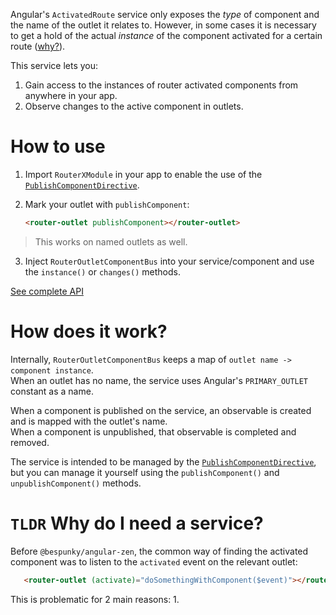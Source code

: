 Angular's `ActivatedRoute` service only exposes the *type* of component and the name of the outlet it relates to. However, in some cases it is necessary to get a hold of the actual *instance* of the component activated for a certain route ([why?](/Modules/RouterXModule/RouterOutletComponentBus#TLDR-Why-do-I-need-a-service?)).

This service lets you:
1. Gain access to the instances of router activated components from anywhere in your app.
2. Observe changes to the active component in outlets.

# How to use
1. Import `RouterXModule` in your app to enable the use of the [`PublishComponentDirective`](LINK).

2. Mark your outlet with `publishComponent`:
    ```html
    <router-outlet publishComponent></router-outlet>
    ```
> This works on named outlets as well.

3. Inject `RouterOutletComponentBus` into your service/component and use the `instance()` or `changes()` methods.

[See complete API](API)

# How does it work?
Internally, `RouterOutletComponentBus` keeps a map of `outlet name -> component instance`.  
When an outlet has no name, the service uses Angular's `PRIMARY_OUTLET` constant as a name.

When a component is published on the service, an observable is created and is mapped with the outlet's name.  
When a component is unpublished, that observable is completed and removed.

The service is intended to be managed by the [`PublishComponentDirective`](LINK), but you can manage it yourself using the `publishComponent()` and `unpublishComponent()` methods.

# `TLDR` Why do I need a service?
Before `@bespunky/angular-zen`, the common way of finding the activated component was to listen to the `activated` event on the relevant outlet:

```html
   <router-outlet (activate)="doSomethingWithComponent($event)"></router-outlet>
```

This is problematic for 2 main reasons:
1. 